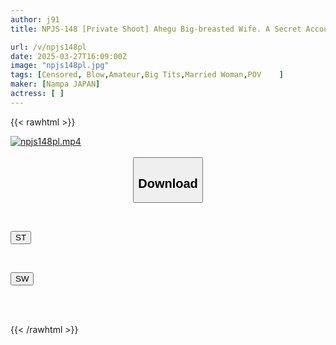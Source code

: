 ```yaml
---
author: j91
title: NPJS-148 [Private Shoot] Ahegu Big-breasted Wife. A Secret Account Big-breasted Wife Who Applied For A Private Shoot To Earn Money To Give To Her Host. "Depending On The Amount, I'll Even Do It Raw..." Once The Shoot Begins, She Becomes A Pervert And Loses Her Reason And Becomes Immersed In Sex. [Sold With Permission] Married Woman, Ms. H

url: /v/npjs148pl
date: 2025-03-27T16:09:00Z
image: "npjs148pl.jpg"
tags: [Censored, Blow,Amateur,Big Tits,Married Woman,POV	]
maker: [Nampa JAPAN]
actress: [ ]
---
```



{{< rawhtml >}}

<div class="video" data-videoid="0RBWk0qlyMFbrkr">
    <a href="javascript:;">
        <img src="/v/npjs148pl/npjs148pl.jpg" width="WIDTH" height="HEIGHT" alt="npjs148pl.mp4" loading="lazy">
    </a>
</div>

<script type="text/javascript" src="https://j91.asia/asset/on-demand-st.js"></script>

<br>
  <link rel="stylesheet" href="https://j91.asia/asset/bs5.css">
  
  <center>
  <button class="btn btn-primary" type="button" data-bs-toggle="collapse" data-bs-target=".multi-collapse" aria-expanded="false" aria-controls="multiCollapseExample1 multiCollapseExample2"><h2>Download</h2></button></center>
</p>
<div class="row">
  <div class="col">
    <div class="collapse multi-collapse" id="multiCollapseExample1">
      <div class="card card-body">
	      	      <br>
<div class="buttons">  
<p><a href="/v/npjs148pl/st.html" target="_blank"><button class="btn-hover color-3"><i class="fa fa-download"></i> ST</button></a></p></div>
    </div>
  </div>
</div>
  <div class="col">
    <div class="collapse multi-collapse" id="multiCollapseExample2">
      <div class="card card-body">
	      <br>
<div class="buttons">
<p><a href="/v/npjs148pl/sw.html" target="_blank"><button class="btn-hover color-2"><i class="fa fa-download"></i> SW</button></a></p></div>
<br><br>
      </div>
    </div>
  </div>
</div>

{{< /rawhtml >}}